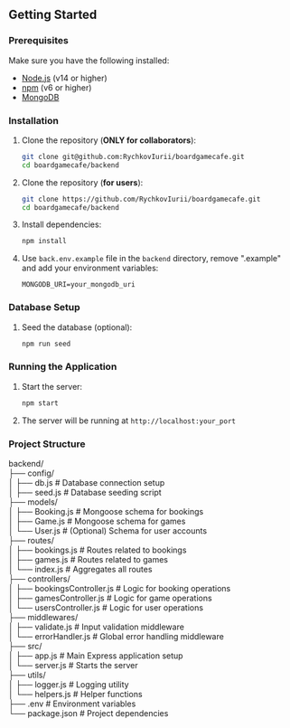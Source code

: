 ## Getting Started

### Prerequisites
Make sure you have the following installed:
- [Node.js](https://nodejs.org/) (v14 or higher)
- [npm](https://www.npmjs.com/) (v6 or higher)
- [MongoDB](https://www.mongodb.com/)

### Installation
1. Clone the repository (**ONLY for collaborators**):
	```sh
	git clone git@github.com:RychkovIurii/boardgamecafe.git
	cd boardgamecafe/backend
	```

2. Clone the repository (**for users**):
	```sh
	git clone https://github.com/RychkovIurii/boardgamecafe.git
	cd boardgamecafe/backend
	```

3. Install dependencies:
	```sh
	npm install
	```

4. Use `back.env.example` file in the `backend` directory, remove ".example" and add your environment variables:
	```env
	MONGODB_URI=your_mongodb_uri
	```

### Database Setup
1. Seed the database (optional):
	```sh
	npm run seed
	```

### Running the Application
1. Start the server:
	```sh
	npm start
	```

2. The server will be running at `http://localhost:your_port`


### Project Structure

backend/  
├── config/  
│   ├── db.js            # Database connection setup  
│   ├── seed.js          # Database seeding script  
├── models/  
│   ├── Booking.js       # Mongoose schema for bookings  
│   ├── Game.js          # Mongoose schema for games  
│   └── User.js          # (Optional) Schema for user accounts  
├── routes/  
│   ├── bookings.js      # Routes related to bookings  
│   ├── games.js         # Routes related to games  
│   └── index.js         # Aggregates all routes  
├── controllers/  
│   ├── bookingsController.js  # Logic for booking operations  
│   ├── gamesController.js     # Logic for game operations  
│   └── usersController.js     # Logic for user operations  
├── middlewares/  
│   ├── validate.js      # Input validation middleware  
│   └── errorHandler.js  # Global error handling middleware  
├── src/  
│   ├── app.js               # Main Express application setup  
│   └── server.js            # Starts the server  
├── utils/  
│   ├── logger.js        # Logging utility  
│   └── helpers.js       # Helper functions  
├── .env                 # Environment variables  
└── package.json         # Project dependencies  
